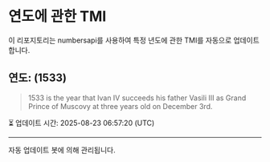 
# 연도에 관한 TMI

이 리포지토리는 numbersapi를 사용하여 특정 년도에 관한 TMI를 자동으로 업데이트합니다.

## 연도: (1533)
> 1533 is the year that Ivan IV succeeds his father Vasili III as Grand Prince of Muscovy at three years old on December 3rd.

⏳ 업데이트 시간: 2025-08-23 06:57:20 (UTC)

---
자동 업데이트 봇에 의해 관리됩니다.

